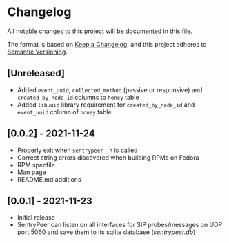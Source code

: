 # Changelog
All notable changes to this project will be documented in this file.

The format is based on [Keep a Changelog](https://keepachangelog.com/en/1.0.0/),
and this project adheres to [Semantic Versioning](https://semver.org/spec/v2.0.0.html).

## [Unreleased]
- Added `event_uuid`, `collected_method` (passive or responsive) and `created_by_node_id` columns to `honey` table
- Added `libuuid` library requirement for `created_by_node_id` and `event_uuid` column of `honey` table

## [0.0.2] - 2021-11-24
- Properly exit when `sentrypeer -h` is called
- Correct string errors discovered when building RPMs on Fedora
- RPM specfile
- Man page
- README.md additions

## [0.0.1] - 2021-11-23
- Initial release
- SentryPeer can listen on all interfaces for SIP probes/messages on UDP port 5060 and save them to its sqlite database (*sentrypeer.db*)

